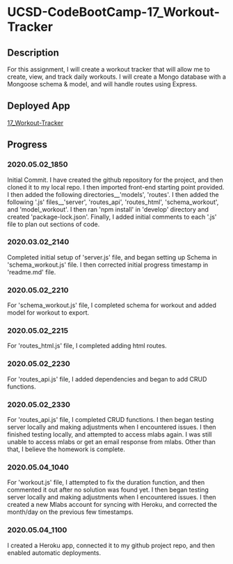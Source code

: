 # UCSD-CodeBootCamp-17_Workout-Tracker

## Description

For this assignment, I will create a workout tracker  that will allow me to create, view, and track daily workouts. I will create a Mongo database with a Mongoose schema &amp; model, and will handle routes using Express.

## Deployed App

[17_Workout-Tracker](https://arcane-journey-09301.herokuapp.com/ "Deployed App on Heroku")

## Progress

### 2020.05.02_1850 

Initial Commit.  I have created the github repository for the project, and then cloned it to my local repo.  I then imported front-end starting point provided.  I then added the following directories__'models', 'routes'.  I then added the following '.js' files__'server', 'routes_api', 'routes_html', 'schema_workout', and 'model_workout'.  I then ran 'npm install' in 'develop' directory and created 'package-lock.json'.   Finally, I added initial comments to each '.js' file to plan out sections of code.

### 2020.03.02_2140
 
Completed initial setup of 'server.js' file, and began setting up Schema in 'schema_workout.js' file.  I then corrected initial progress timestamp in 'readme.md' file.

### 2020.05.02_2210
 
For 'schema_workout.js' file, I completed schema for workout and added model for workout to export.

### 2020.05.02_2215
 
For 'routes_html.js' file, I completed adding html routes.

### 2020.05.02_2230
 
For 'routes_api.js' file, I added dependencies and began to add CRUD functions.

### 2020.05.02_2330
 
For 'routes_api.js' file, I completed CRUD functions.  I then began testing server locally and making adjustments when I encountered issues.  I then finished testing locally, and attempted to access mlabs again.  I was still unable to access mlabs or get an email response from mlabs.  Other than that, I believe the homework is complete.

### 2020.05.04_1040
 
For 'workout.js' file, I attempted to fix the duration function, and then commented it out after no solution was found yet.  I then began testing server locally and making adjustments when I encountered issues.  I then created a new Mlabs account for syncing with Heroku, and corrected the month/day on the previous few timestamps.

### 2020.05.04_1100
 
I created a Heroku app, connected it to my github project repo, and then enabled automatic deployments.
